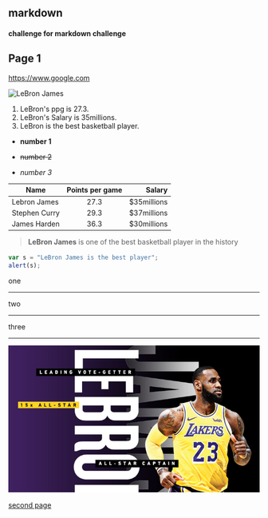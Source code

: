 ## markdown
#### challenge for markdown challenge
## Page 1



<https://www.google.com>

![LeBron James](https://usatftw.files.wordpress.com/2018/10/ap-lakers-timberwolves-basketball1.jpg?w=1000&h=600&crop=1)

1. LeBron's ppg is 27.3.
2. LeBron's Salary is 35millions.
3. LeBron is the best basketball player.


* **number 1**
+ ~~number 2~~
- *number 3*


| Name        |   Points per game       |   Salary     |
| ------------- |:-------------:| -----:|
|Lebron James      | 27.3 | $35millions |
|Stephen Curry      |  29.3     |   $37millions |
| James Harden      | 36.3      |    $30millions |



> **LeBron James** is one of the best basketball player in the history


```javascript
var s = "LeBron James is the best player";
alert(s);
```


one

---

two

***

three

___

![LeBron](ts_lbjallstar.jpg)

[second page](second.md)
